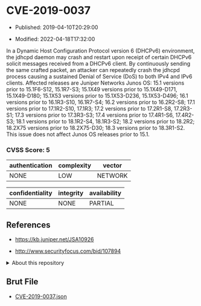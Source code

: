 # CVE-2019-0037

- Published: 2019-04-10T20:29:00

- Modified: 2022-04-18T17:32:00

In a Dynamic Host Configuration Protocol version 6 (DHCPv6) environment, the jdhcpd daemon may crash and restart upon receipt of certain DHCPv6 solicit messages received from a DHCPv6 client. By continuously sending the same crafted packet, an attacker can repeatedly crash the jdhcpd process causing a sustained Denial of Service (DoS) to both IPv4 and IPv6 clients. Affected releases are Juniper Networks Junos OS: 15.1 versions prior to 15.1F6-S12, 15.1R7-S3; 15.1X49 versions prior to 15.1X49-D171, 15.1X49-D180; 15.1X53 versions prior to 15.1X53-D236, 15.1X53-D496; 16.1 versions prior to 16.1R3-S10, 16.1R7-S4; 16.2 versions prior to 16.2R2-S8; 17.1 versions prior to 17.1R2-S10, 17.1R3; 17.2 versions prior to 17.2R1-S8, 17.2R3-S1; 17.3 versions prior to 17.3R3-S3; 17.4 versions prior to 17.4R1-S6, 17.4R2-S3; 18.1 versions prior to 18.1R2-S4, 18.1R3-S2; 18.2 versions prior to 18.2R2; 18.2X75 versions prior to 18.2X75-D30; 18.3 versions prior to 18.3R1-S2. This issue does not affect Junos OS releases prior to 15.1.

### CVSS Score: **5**

| authentication | complexity | vector |
| --- | --- | --- |
| NONE | LOW | NETWORK |

| confidentiality | integrity | availability |
| --- | --- | --- |
| NONE | NONE | PARTIAL |

## References

* https://kb.juniper.net/JSA10926

* http://www.securityfocus.com/bid/107894

<details>
<summary>About this repository</summary> 

  This repository is part of the project [Live Hack CVE](https://github.com/Live-Hack-CVE). Main website can be found [www.live-hack.org](https://www.live-hack.org) 
  
  Made by [Sn0wAlice](https://github.com/Sn0wAlice) for the people that care about security and need to have a feed of the latest CVEs. Hope you enjoy it, don't forget to star the repo and follow me on [Twitter](https://twitter.com/Sn0wAlice) and [Github](https://github.com/Sn0wAlice). And that is my [personnal website](https://www.alice-snow.me/)

  - [Home Page](https://github.com/Live-Hack-CVE)
  - [Framework](https://github.com/Live-Hack-CVE/cve-framework)
  - [CVE database](https://github.com/Live-Hack-CVE/full_database)
  - [Changelog](https://github.com/Live-Hack-CVE/Changelog)
</details>

## Brut File

* [CVE-2019-0037.json](https://raw.githubusercontent.com/Live-Hack-CVE/full_database/main/cves/2019/CVE-2019-0037.json)

